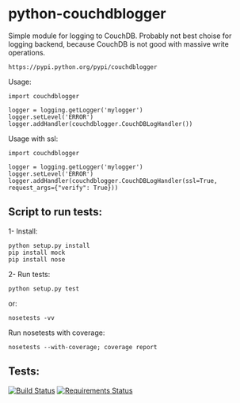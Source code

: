 python-couchdblogger
====================

Simple module for logging to CouchDB. 
Probably not best choise for logging backend, because CouchDB is not good with massive write operations. 

    https://pypi.python.org/pypi/couchdblogger

Usage:

    import couchdblogger

    logger = logging.getLogger('mylogger')
    logger.setLevel('ERROR')
    logger.addHandler(couchdblogger.CouchDBLogHandler())
   
Usage with ssl:

    import couchdblogger

    logger = logging.getLogger('mylogger')
    logger.setLevel('ERROR')
    logger.addHandler(couchdblogger.CouchDBLogHandler(ssl=True, request_args={"verify": True}))

Script to run tests:
--------------------

1- Install:

    python setup.py install
    pip install mock
    pip install nose

2- Run tests:

    python setup.py test

  or:

    nosetests -vv

Run nosetests with coverage:

    nosetests --with-coverage; coverage report

Tests:
-----

[![Build Status](https://drone.io/github.com/histrio/python-couchdblogger/status.png)](https://drone.io/github.com/histrio/python-couchdblogger/latest)
[![Requirements Status](https://requires.io/github/histrio/python-couchdblogger/requirements.png?branch=master)](https://requires.io/github/histrio/python-couchdblogger/requirements/?branch=master)

